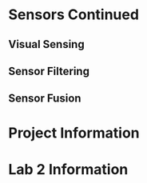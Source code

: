 # Sensors Continued

## Visual Sensing

## Sensor Filtering

## Sensor Fusion

# Project Information

# Lab 2 Information
